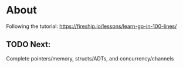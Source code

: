 # About

Following the tutorial: https://fireship.io/lessons/learn-go-in-100-lines/

## TODO Next:

Complete pointers/memory, structs/ADTs, and concurrency/channels 
